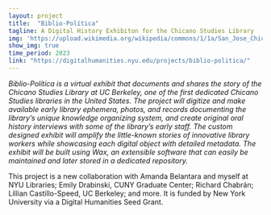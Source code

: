 ```yaml
---
layout: project
title:  "Biblio-Política"
tagline: A Digital History Exhibiton for the Chicano Studies Library 
img: 'https://upload.wikimedia.org/wikipedia/commons/1/1a/San_Jose_Chicano_Rights_Marches_California003.jpg'
show_img: true
time_period: 2023
link: "https://digitalhumanities.nyu.edu/projects/biblio-politica/"
---
```


*Biblio-Política is a virtual exhibit that documents and shares the story of the Chicano Studies Library at UC Berkeley, one of the first dedicated Chicano Studies libraries in the United States. The project will digitize and make available early library ephemera, photos, and records documenting the library’s unique knowledge organizing system, and create original oral history interviews with some of the library’s early staff. The custom designed exhibit will amplify the little-known stories of innovative library workers while showcasing each digital object with detailed metadata. The exhibit will be built using Wax, an extensible software that can easily be maintained and later stored in a dedicated repository.*

This project is a new collaboration with Amanda Belantara and myself at NYU Libraries; Emily Drabinski, CUNY Graduate Center; Richard Chabrán; Lillian Castillo-Speed, UC Berkeley; and more. It is funded by New York University via a Digital Humanities Seed Grant.

